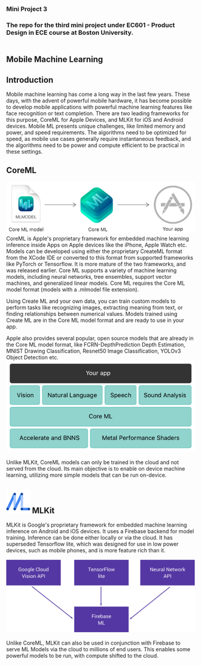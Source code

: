 ### Mini Project 3 <br/>
### The repo for the third mini project under EC601 - Product Design in ECE course at Boston University. <br/><br/>
## Mobile Machine Learning <br/>
## Introduction
Mobile machine learning has come a long way in the last few years. These days, with the advent of powerful mobile hardware, it has become possible to develop mobile applications with powerful machine learning features like face recognition or text completion. There are two leading frameworks for this purpose, CoreML for Apple Devices, and MLKit for iOS and Android devices. Mobile ML presents unique challenges, like limited memory and power, and speed requirements. The algorithms need to be optimized for speed, as mobile use cases generally require instantaneous feedback, and the algorithms need to be power and compute efficient to be practical in these settings.
## CoreML <br/>
![CoreML](coreml.png)
<br/>
CoreML is Apple's proprietary framework for embedded machine learning inference inside Apps on Apple devices like the iPhone, Apple Watch etc. Models can be developed using either the proprietary CreateML format from the XCode IDE or converted to this format from supported frameworks like PyTorch or Tensorflow. It is more mature of the two frameworks, and was released earlier. Core ML supports a variety of machine learning models, including neural networks, tree ensembles, support vector machines, and generalized linear models. Core ML requires the Core ML model format (models with a .mlmodel file extension).

Using Create ML and your own data, you can train custom models to perform tasks like recognizing images, extracting meaning from text, or finding relationships between numerical values. Models trained using Create ML are in the Core ML model format and are ready to use in your app.

Apple also provides several popular, open source models that are already in the Core ML model format, like FCRN-DepthPrediction Depth Estimation, MNIST Drawing Classification, Resnet50 Image Classification, YOLOv3 Object Detection etc.<br/>
![App Architecture](coremlapparch.png)<br/><br/>
Unlike MLKit, CoreML models can only be trained in the cloud and not served from the cloud. Its main objective is to enable on device machine learning, utilizing more simple models that can be run on-device.


## ![MLKit](mlkit.png) MLKit <br/>
MLKit is Google's proprietary framework for embedded machine learning inference on Android and iOS devices. It uses a Firebase backend for model training. Inference can be done either locally or via the cloud. It has superseded Tensorflow lite, which was designed for use in low power devices, such as mobile phones, and is more feature rich than it. <br/><br/>
![MLKit](mlkitarch.png)<br/><br/>
Unlike CoreML, MLKit can also be used in conjunction with Firebase to serve ML Models via the cloud to millions of end users. This enables some powerful models to be run, with compute shifted to the cloud.
